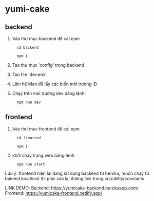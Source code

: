 # yumi-cake

## backend

1.  Vào thư mục backend để cài npm

          cd backend

          npm i

2.  Tạo thư mục 'config' trong backend

3.  Tao file 'dev.env'.

4.  Liên hệ Man để lấy các biến môi trường :D

5.  Chạy trên môi trường dev bằng lệnh:

          npm run dev
          
## frontend

1.  Vào thư mục frontend để cài npm

          cd frontend

          npm i


2.  khởi chạy trang web bằng lệnh:

          npm run start
          
Lưu ý: frontend hiện lại đang sử dụng backend từ heroku, muốn chạy từ bakend localhost thì phải sửa lại đường link trong src/utility/constants


LINK DEMO: 
Backend: https://yumicake-backend.herokuapp.com/
Frontend: https://yumicake-frontend.netlify.app/
